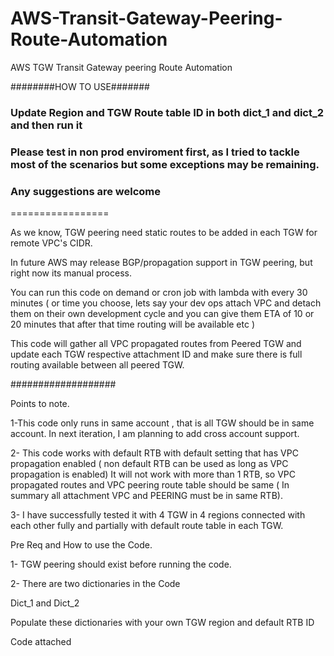 # AWS-Transit-Gateway-Peering-Route-Automation
AWS TGW Transit Gateway peering Route Automation

########HOW TO USE#######
### Update Region and TGW Route table ID in both dict_1 and dict_2 and then run it
### Please test in non prod enviroment first, as I tried to tackle most of the scenarios but some exceptions may be remaining.
### Any suggestions are welcome


=================

As we know, TGW peering need static routes to be added in each TGW for remote VPC's CIDR.

In future AWS may release BGP/propagation support in TGW peering, but right now its manual process.  



You can run this code on demand or cron job with lambda with every 30 minutes ( or time you choose, lets say your dev ops attach VPC and detach them on their own development cycle and you can give them ETA of 10 or 20 minutes that after that time routing will be available etc )

This code will gather all VPC propagated routes from Peered TGW and update each TGW respective attachment ID and make sure there is full routing available between all peered TGW.

###################

Points to note.

1-This code only runs in same account , that is all TGW should be in same account. In next iteration, I am planning to add cross account support. 

2- This code works with default RTB with default setting that has VPC propagation enabled ( non default RTB can be used as long as VPC propagation is enabled) It will not work with more than 1 RTB, so VPC propagated routes and VPC peering route table should be same ( In summary all attachment VPC and PEERING must be in same RTB).

3- I have successfully tested it with 4 TGW in 4 regions connected with each other fully and partially with default route table in each TGW.



Pre Req and How to use the Code.

1- TGW peering should exist before running the code.

2- There are two dictionaries in the Code

Dict_1 and Dict_2

Populate these dictionaries with your own TGW region and default RTB ID



Code attached
